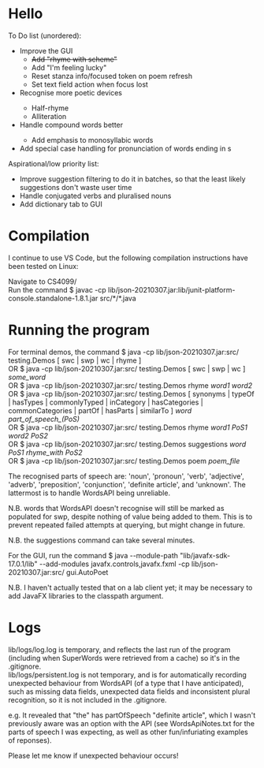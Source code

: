 # Hello 
To Do list (unordered): 
<ul>
    <li>Improve the GUI
        <ul>
            <li><s>Add "rhyme with scheme"</s></li>
            <li>Add "I'm feeling lucky"</li>
            <li>Reset stanza info/focused token on poem refresh</li>
            <li>Set text field action when focus lost</li>
        </ul>
    </li>
    <li>Recognise more poetic devices</li>
        <ul>
            <li>Half-rhyme</li>
            <li>Alliteration</li>
        </ul>
    <li>Handle compound words better</li>
        <ul>
            <li>Add emphasis to monosyllabic words</li>
        </ul>
    </li>
    <li>Add special case handling for pronunciation of words ending in s</li>
</ul>

Aspirational/low priority list: 
<ul>
    <li>Improve suggestion filtering to do it in batches, so that the least likely suggestions don't waste user time</li>
    <li>Handle conjugated verbs and pluralised nouns</li>
    <li>Add dictionary tab to GUI</li>
</ul>

# Compilation 
I continue to use VS Code, but the following compilation instructions have been tested on Linux: 

Navigate to CS4099/ <br>
Run the command $ javac -cp lib/json-20210307.jar:lib/junit-platform-console.standalone-1.8.1.jar  src/\*/\*.java <br>

# Running the program 
For terminal demos, the command $ java -cp lib/json-20210307.jar:src/ testing.Demos \[ swc | swp | wc | rhyme \] <br>
            OR  $ java -cp lib/json-20210307.jar:src/ testing.Demos \[ swc | swp | wc \] *some_word*  <br>
            OR  $ java -cp lib/json-20210307.jar:src/ testing.Demos rhyme *word1* *word2*  <br> 
            OR  $ java -cp lib/json-20210307.jar:src/ testing.Demos \[ synonyms | typeOf | hasTypes | commonlyTyped | inCategory | hasCategories | commonCategories | partOf | hasParts | similarTo \] *word* *part_of_speech_(PoS)*  <br>
            OR  $ java -cp lib/json-20210307.jar:src/ testing.Demos rhyme *word1* *PoS1* *word2* *PoS2*  <br>
            OR  $ java -cp lib/json-20210307.jar:src/ testing.Demos suggestions *word* *PoS1* *rhyme_with* *PoS2*  <br>
            OR  $ java -cp lib/json-20210307.jar:src/ testing.Demos poem *poem_file*  <br>

<p>The recognised parts of speech are: 'noun', 'pronoun', 'verb', 'adjective', 'adverb', 'preposition', 'conjunction', 'definite article', and 'unknown'. The lattermost is to handle WordsAPI being unreliable.</p>
<p>N.B. words that WordsAPI doesn't recognise will still be marked as populated for swp, despite nothing of value being added to them. This is to prevent repeated failed attempts at querying, but might change in future. </p>
<p>N.B. the suggestions command can take several minutes. </p>

For the GUI, run the command $ java --module-path \"lib/javafx-sdk-17.0.1/lib\" --add-modules javafx.controls,javafx.fxml -cp lib/json-20210307.jar:src/ gui.AutoPoet 
<p>N.B. I haven't actually tested that on a lab client yet; it may be necessary to add JavaFX libraries to the classpath argument.</p>

# Logs 
lib/logs/log.log is temporary, and reflects the last run of the program (including when SuperWords were retrieved from a cache) so it's in the .gitignore.  
lib/logs/persistent.log is not temporary, and is for automatically recording unexpected behaviour from WordsAPI (of a type that I have anticipated), such as missing data fields, unexpected data fields and inconsistent plural recognition, so it is not included in the .gitignore. 

e.g. It revealed that "the" has partOfSpeech "definite article", which I wasn't previously aware was an option with the API (see WordsApiNotes.txt for the parts of speech I was expecting, as well as other fun/infuriating examples of reponses). 

Please let me know if unexpected behaviour occurs! 
